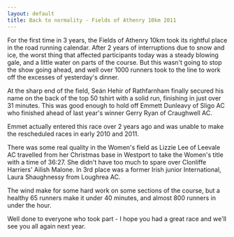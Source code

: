 ```yaml
---
layout: default
title: Back to normality - Fields of Athenry 10km 2011
---
```

For the first time in 3 years, the Fields of Athenry 10km took its rightful place in the road running calendar. After 2 years of interruptions due to snow and ice, the worst thing that affected participants today was a steady blowing gale, and a little water on parts of the course. But this wasn't going to stop the show going ahead, and well over 1000 runners took to the line to work off the excesses of yesterday's dinner.

At the sharp end of the field, Seán Hehir of Rathfarnham finally secured his name on the back of the top 50 tshirt with a solid run, finishing in just over 31 minutes. This was good enough to hold off Emmett Dunleavy of Sligo AC who finished ahead of last year's winner Gerry Ryan of Craughwell AC.

Emmet actually entered this race over 2 years ago and was unable to make the rescheduled races in early 2010 and 2011.

There was some real quality in the Women's field as Lizzie Lee of Leevale AC travelled from her Christmas base in Westport to take the Women's title with a time of 36:27. She didn't have too much to spare over Clonliffe Harriers' Ailish Malone. In 3rd place was a former Irish junior International, Laura Shaughnessy from Loughrea AC.

The wind make for some hard work on some sections of the course, but a healthy 65 runners make it under 40 minutes, and almost 800 runners in under the hour.

Well done to everyone who took part - I hope you had a great race and we'll see you all again next year.
